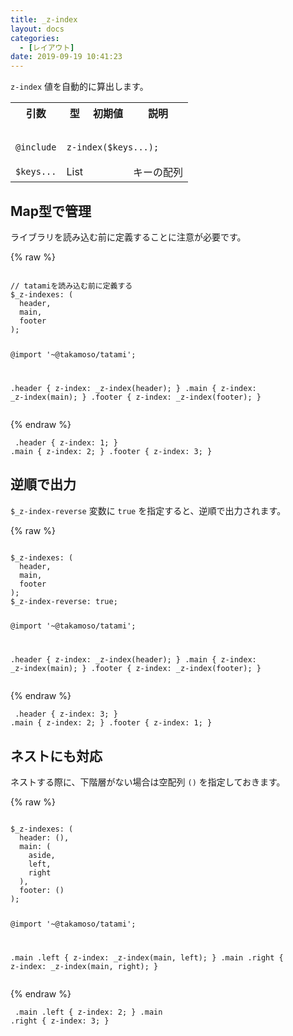 ```yaml
---
title: _z-index
layout: docs
categories:
  - [レイアウト]
date: 2019-09-19 10:41:23
---
```


`z-index` 値を自動的に算出します。

<table>
  <tr>
    <th>引数</th>
    <th>型</th>
    <th>初期値</th>
    <th>説明</th>
  </tr>
  <tr>
    <td colspan="4">
      <pre class="language-scss"><code>
@include _z-index($keys...);
</code></pre>
    </td>
  </tr>
  <tr>
    <td><code>$keys...</code></td>
    <td>List</td>
    <td></td>
    <td>キーの配列</td>
  </tr>
</table>

## Map型で管理

ライブラリを読み込む前に定義することに注意が必要です。

<div class="c demo">
  <div class="code">
    {% raw %}
      <pre class="language-scss"><code>
// tatamiを読み込む前に定義する
$_z-indexes: (
  header,
  main,
  footer
);

@import '~@takamoso/tatami';

.header {
  z-index: _z-index(header);
}
.main {
  z-index: _z-index(main);
}
.footer {
  z-index: _z-index(footer);
}
</code></pre>
    {% endraw %}
    <pre class="language-css"><code>
.header {
  z-index: 1;
}
.main {
  z-index: 2;
}
.footer {
  z-index: 3;
}
</code></pre>
  </div>
</div>

## 逆順で出力

`$_z-index-reverse` 変数に `true` を指定すると、逆順で出力されます。

<div class="c demo">
  <div class="code">
    {% raw %}
      <pre class="language-scss"><code>
$_z-indexes: (
  header,
  main,
  footer
);
$_z-index-reverse: true;

@import '~@takamoso/tatami';

.header {
  z-index: _z-index(header);
}
.main {
  z-index: _z-index(main);
}
.footer {
  z-index: _z-index(footer);
}
</code></pre>
    {% endraw %}
    <pre class="language-css"><code>
.header {
  z-index: 3;
}
.main {
  z-index: 2;
}
.footer {
  z-index: 1;
}
</code></pre>
  </div>
</div>

## ネストにも対応

ネストする際に、下階層がない場合は空配列 `()` を指定しておきます。

<div class="c demo">
  <div class="code">
    {% raw %}
      <pre class="language-scss"><code>
$_z-indexes: (
  header: (),
  main: (
    aside,
    left,
    right 
  ),
  footer: ()
);

@import '~@takamoso/tatami';

.main .left {
  z-index: _z-index(main, left);
}
.main .right {
  z-index: _z-index(main, right);
}
</code></pre>
    {% endraw %}
    <pre class="language-css"><code>
.main .left {
  z-index: 2;
}
.main .right {
  z-index: 3;
}
</code></pre>
  </div>
</div>